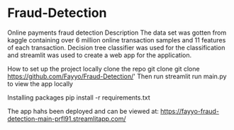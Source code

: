# Fraud-Detection
Online payments fraud detection
Description
The data set was gotten from kaggle containing over 6 million online transaction samples and 11 features of each transaction. Decision tree classifier was used for the classification and streamlit was used to create a web app for the application. 

How to set up the project locally
clone the repo git clone git clone https://github.com/Fayyo/Fraud-Detection/'
Then run streamlit run main.py to view the app locally

Installing packages pip install -r requirements.txt

The app hahs been deployed and can be viewed at: https://fayyo-fraud-detection-main-prfl91.streamlitapp.com/
